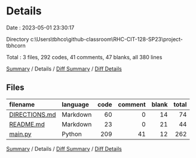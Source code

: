 # Details

Date : 2023-05-01 23:30:17

Directory c:\\Users\\tbhco\\github-classroom\\RHC-CIT-128-SP23\\project-tbhcorn

Total : 3 files,  292 codes, 41 comments, 47 blanks, all 380 lines

[Summary](results.md) / Details / [Diff Summary](diff.md) / [Diff Details](diff-details.md)

## Files
| filename | language | code | comment | blank | total |
| :--- | :--- | ---: | ---: | ---: | ---: |
| [DIRECTIONS.md](/DIRECTIONS.md) | Markdown | 60 | 0 | 14 | 74 |
| [README.md](/README.md) | Markdown | 23 | 0 | 21 | 44 |
| [main.py](/main.py) | Python | 209 | 41 | 12 | 262 |

[Summary](results.md) / Details / [Diff Summary](diff.md) / [Diff Details](diff-details.md)